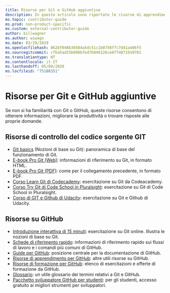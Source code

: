 ```yaml
---
title: Risorse per Git e GitHub aggiuntive
description: In questo articolo sono riportate le risorse di apprendimento per Git e GitHub consigliate per aggiungere contributi a docs.microsoft.com.
ms.topic: contributor-guide
ms.prod: non-product-specific
ms.custom: external-contributor-guide
author: billwagner
ms.author: wiwagn
ms.date: 03/29/2019
ms.openlocfilehash: 862bf048b30584a5dc51c1b0758ffc7d41a406f5
ms.sourcegitcommit: cfba5ad25b898bfed76046126ce8ff4871910701
ms.translationtype: HT
ms.contentlocale: it-IT
ms.lasthandoff: 05/04/2020
ms.locfileid: "75188351"
---
```

# <a name="additional-git-and-github-resources"></a>Risorse per Git e GitHub aggiuntive

Se non si ha familiarità con Git o GitHub, queste risorse consentono di ottenere informazioni, migliorare la produttività o trovare risposte alle proprie domande.

## <a name="git-source-control-resources"></a>Risorse di controllo del codice sorgente GIT

- [Git basics](https://go.microsoft.com/fwlink/?linkid=853939) (Nozioni di base su Git): panoramica di base del funzionamento di Git.
- [E-book Pro Git (Web)](https://go.microsoft.com/fwlink/?linkid=853940): informazioni di riferimento su Git, in formato HTML.
- [E-book Pro Git (PDF)](https://progit2.s3.amazonaws.com/en/2016-03-22-f3531/progit-en.1084.pdf): come per il collegamento precedente, in formato PDF.
- [Corso Learn Git di Codecademy](https://www.codecademy.com/learn/learn-git): esercitazione su Git da Codeacademy.
- [Corso Try Git di Code School in Pluralsight](https://www.pluralsight.com/courses/code-school-git-real): esercitazione su Git di Code School in Pluralsight.
- [Corso di GIT e Github di Udacity](https://www.udacity.com/course/how-to-use-git-and-github--ud775): esercitazione su Git e Github di Udacity.

## <a name="github-resources"></a>Risorse su GitHub

- [Introduzione interattiva di 15 minuti](https://try.github.io/): esercitazione su Git online. Illustra le nozioni di base su Git.
- [Schede di riferimento rapido](https://go.microsoft.com/fwlink/?linkid=853941): informazioni di riferimento rapido sui flussi di lavoro e i comandi più comuni di GitHub.
- [Guide per GitHub](https://guides.github.com/): posizione centrale per la documentazione di GitHub.
- [Risorse di apprendimento per GitHub](https://help.github.com/articles/git-and-github-learning-resources/): altre utili risorse su GitHub.
- [Risorse di formazione per GitHub](https://services.github.com/training/): elenco di esercitazioni e offerte di formazione da GitHub.
- [Glossario](https://help.github.com/articles/github-glossary): un utile glossario dei termini relativi a Git e GitHub.
- [Pacchetto sviluppatore GitHub per studenti](https://education.github.com/pack): per gli studenti, accesso gratuito ai migliori strumenti per sviluppatori.
